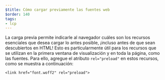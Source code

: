```yaml
---
$title: Cómo cargar previamente las fuentes web
$order: 140
tags:
- lcp
---
```


La carga previa permite indicarle al navegador cuáles son los recursos esenciales que desea cargar lo antes posible, ¡incluso antes de que sean descubiertos en HTML! Esto es particularmente útil para los recursos que se utilizan en la primera ventana de visualización y en toda la página, como las fuentes. Para ello, agregue el atributo `rel="preload"` en estos recursos, como se muestra a continuación:

```
<link href="font.woff2" rel="preload">
```
